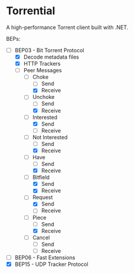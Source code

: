 # Torrential

A high-performance Torrent client built with .NET. 

BEPs:
- [ ] BEP03 - Bit Torrent Protocol
  - [X] Decode metadata files
  - [X] HTTP Trackers
  - [ ] Peer Messages
    - [ ] Choke
      - [ ] Send
      - [X] Receive
    - [ ] Unchoke
      - [ ] Send
      - [X] Receive
    - [ ] Interested
      - [X] Send
      - [ ] Receive
    - [ ] Not Interested
      - [ ] Send
      - [X] Receive
    - [ ] Have
      - [ ] Send
      - [X] Receive
    - [ ] Bitfield
      - [X] Send
      - [X] Receive
    - [ ] Request
      - [X] Send
      - [ ] Receive
    - [ ] Piece
      - [ ] Send
      - [X] Receive
    - [ ] Cancel
      - [ ] Send
      - [ ] Receive  
- [ ] BEP06 - Fast Extensions
- [X] BEP15 - UDP Tracker Protocol
